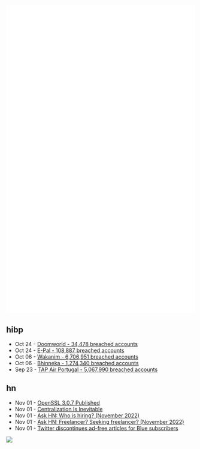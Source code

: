 ![Metrics](https://raw.githubusercontent.com/phixion/phixion/master/metrics.svg)

## hibp

<!--
for https://github.com/phixion/phixion/blob/main/.github/workflows/feeds.yml
-->
<!--START_SECTION:haveibeenpwnd-->
- Oct 24 - [Doomworld - 34,478 breached accounts](https://haveibeenpwned.com/PwnedWebsites#Doomworld)
- Oct 24 - [E-Pal - 108,887 breached accounts](https://haveibeenpwned.com/PwnedWebsites#EPal)
- Oct 06 - [Wakanim - 6,706,951 breached accounts](https://haveibeenpwned.com/PwnedWebsites#Wakanim)
- Oct 06 - [Bhinneka - 1,274,340 breached accounts](https://haveibeenpwned.com/PwnedWebsites#Bhinneka)
- Sep 23 - [TAP Air Portugal - 5,067,990 breached accounts](https://haveibeenpwned.com/PwnedWebsites#TAPAirPortugal)
<!--END_SECTION:haveibeenpwnd-->

## hn

<!--
for https://github.com/phixion/phixion/blob/main/.github/workflows/feeds.yml
-->
<!--START_SECTION:hn-->
- Nov 01 - [OpenSSL 3.0.7 Published](https://mta.openssl.org/pipermail/openssl-announce/2022-November/000241.html)
- Nov 01 - [Centralization Is Inevitable](https://subconscious.substack.com/p/centralization-is-inevitable)
- Nov 01 - [Ask HN: Who is hiring? (November 2022)](https://news.ycombinator.com/item?id=33422129)
- Nov 01 - [Ask HN: Freelancer? Seeking freelancer? (November 2022)](https://news.ycombinator.com/item?id=33422128)
- Nov 01 - [Twitter discontinues ad-free articles for Blue subscribers](https://www.theverge.com/2022/11/1/23434502/twitter-blue-ad-free-articles-discontinued-feature)
<!--END_SECTION:hn-->

<!--
for https://yhype.me
-->
![](https://hit.yhype.me/github/profile?user_id=13013670)
